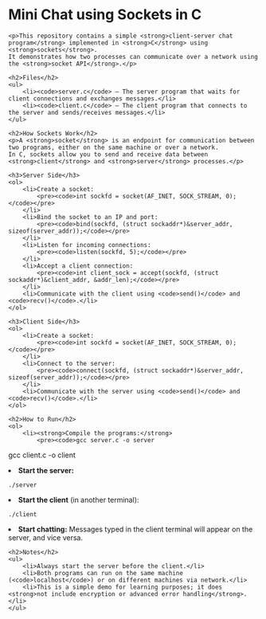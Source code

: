 <h1>Mini Chat using Sockets in C</h1>

    <p>This repository contains a simple <strong>client-server chat program</strong> implemented in <strong>C</strong> using <strong>sockets</strong>.  
    It demonstrates how two processes can communicate over a network using the <strong>socket API</strong>.</p>

    <h2>Files</h2>
    <ul>
        <li><code>server.c</code> — The server program that waits for client connections and exchanges messages.</li>
        <li><code>client.c</code> — The client program that connects to the server and sends/receives messages.</li>
    </ul>

    <h2>How Sockets Work</h2>
    <p>A <strong>socket</strong> is an endpoint for communication between two programs, either on the same machine or over a network.  
    In C, sockets allow you to send and receive data between <strong>client</strong> and <strong>server</strong> processes.</p>

    <h3>Server Side</h3>
    <ol>
        <li>Create a socket:
            <pre><code>int sockfd = socket(AF_INET, SOCK_STREAM, 0);</code></pre>
        </li>
        <li>Bind the socket to an IP and port:
            <pre><code>bind(sockfd, (struct sockaddr*)&server_addr, sizeof(server_addr));</code></pre>
        </li>
        <li>Listen for incoming connections:
            <pre><code>listen(sockfd, 5);</code></pre>
        </li>
        <li>Accept a client connection:
            <pre><code>int client_sock = accept(sockfd, (struct sockaddr*)&client_addr, &addr_len);</code></pre>
        </li>
        <li>Communicate with the client using <code>send()</code> and <code>recv()</code>.</li>
    </ol>

    <h3>Client Side</h3>
    <ol>
        <li>Create a socket:
            <pre><code>int sockfd = socket(AF_INET, SOCK_STREAM, 0);</code></pre>
        </li>
        <li>Connect to the server:
            <pre><code>connect(sockfd, (struct sockaddr*)&server_addr, sizeof(server_addr));</code></pre>
        </li>
        <li>Communicate with the server using <code>send()</code> and <code>recv()</code>.</li>
    </ol>

    <h2>How to Run</h2>
    <ol>
        <li><strong>Compile the programs:</strong>
            <pre><code>gcc server.c -o server
gcc client.c -o client</code></pre>
        </li>
        <li><strong>Start the server:</strong>
            <pre><code>./server</code></pre>
        </li>
        <li><strong>Start the client</strong> (in another terminal):
            <pre><code>./client</code></pre>
        </li>
        <li><strong>Start chatting:</strong> Messages typed in the client terminal will appear on the server, and vice versa.</li>
    </ol>

    <h2>Notes</h2>
    <ul>
        <li>Always start the server before the client.</li>
        <li>Both programs can run on the same machine (<code>localhost</code>) or on different machines via network.</li>
        <li>This is a simple demo for learning purposes; it does <strong>not include encryption or advanced error handling</strong>.</li>
    </ul>
